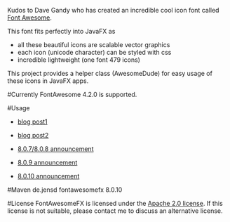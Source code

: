 Kudos to Dave Gandy who has created an incredible cool icon font called [Font Awesome][1].

This font fits perfectly into JavaFX as

* all these beautiful icons are scalable vector graphics
* each icon (unicode character) can be styled with css
* incredible lightweight (one font 479 icons)

This project provides a helper class (AwesomeDude) for easy usage of these icons in JavaFX apps.


#Currently FontAwesome 4.2.0 is supported.


#Usage
* [blog post1][2]
* [blog post2][3]

* [8.0.7/8.0.8 announcement][7]
* [8.0.9 announcement][6]
* [8.0.10 announcement][5]

#Maven
    <dependency>
        <groupId>de.jensd</groupId>
        <artifactId>fontawesomefx</artifactId>
        <version>8.0.10</version>
    </dependency>

#License
FontAwesomeFX is licensed under the [Apache 2.0 license][4].
If this license is not suitable, please contact me to discuss an alternative license.

[1]: http://fortawesome.github.com/Font-Awesome/
[2]: http://www.jensd.de/wordpress/?p=692
[3]: http://www.jensd.de/wordpress/?p=733
[4]: http://www.apache.org/licenses/LICENSE-2.0.html
[5]: http://www.jensd.de/wordpress/?p=1556
[6]: http://www.jensd.de/wordpress/?p=1457
[7]: http://www.jensd.de/wordpress/?p=1182